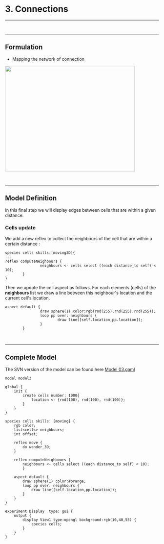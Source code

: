 # 3. Connections

---


<br />

---


## Formulation
  * Mapping the network of connection

<a href='http://www.youtube.com/watch?feature=player_embedded&v=6ZlBU6xTcfw' target='_blank'><img src='http://img.youtube.com/vi/6ZlBU6xTcfw/0.jpg' width='425' height=344 /></a>

<br />

---

## Model Definition
In this final step we will display edges between cells that are within a given distance.

### Cells update

We add a new reflex to collect the neighbours of the cell that are within a certain distance :

```
species cells skills:[moving3D]{
...
reflex computeNeighbours {
                neighbours <- cells select ((each distance_to self) < 10);
        }  	
}
```

Then we update the cell aspect as follows. For each elements (cells) of the **neighbours** list we draw a line between this neighbour's location and the current cell's location.
```
aspect default {
                draw sphere(1) color:rgb(rnd(255),rnd(255),rnd(255));
                loop pp over: neighbours {
                        draw line([self.location,pp.location]);
                }       
        }
```

<br />

---

## Complete Model

The SVN version of the model can be found here [Model 03.gaml](https://code.google.com/p/gama-platform/source/browse/branches/GAMA_CURRENT/msi.gama.models/models/Tutorials/3D/models/Model%2003.gaml)

```
model model3   

global {
	init { 
		create cells number: 1000{ 
			location <- {rnd(100), rnd(100), rnd(100)};	
		} 
	}  
} 
    
species cells skills: [moving] {  
	rgb color;
	list<cells> neighbours;
	int offset;
	
	reflex move {
		do wander_3D;	
	}	
	
	reflex computeNeighbours {
		neighbours <- cells select ((each distance_to self) < 10);
        }
		
	aspect default {
		draw sphere(1) color:#orange;
		loop pp over: neighbours {
			draw line([self.location,pp.location]);
		}	
	}
}

experiment Display  type: gui {
	output {
		display View1 type:opengl background:rgb(10,40,55) {
			species cells;
		}
	}
}
```